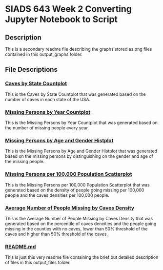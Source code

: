 # **SIADS 643 Week 2 Converting Jupyter Notebook to Script**
## Description
This is a secondary readme file describing the graphs stored as png files contained in this output_graphs folder.

## File Descriptions
### [Caves by State Countplot](caves_by_state_countplot.png)
This is the Caves by State Countplot that was generated based on the number of caves in each state of the USA.

### [Missing Persons by Year Countplot](missing_persons_by_year_countplot.png)
This is the Missing Persons by Year Countplot that was generated based on the number of missing people every year.

### [Missing Persons by Age and Gender Histplot](missing_persons_by_age_and_gender_histplot.png)
This is the Missing Persons by Age and Gender Histplot that was generated based on the missing persons by distinguishing on the gender and age of the missing people.

### [Missing Persons per 100,000 Population Scatterplot](missing_persons_per_pop_scatterplot.png)
This is the Missing Persons per 100,000 Population Scatterplot that was generated based on the density of people going missing per 100,000 people and the caves densities per 100,000 people.

### [Average Number of People Missing by Caves Density](avg_missing_by_density_barplot.png)
This is the Average Number of People Missing by Caves Density that was generated based on the percentile of caves dencities and the people going missing in the counties with no caves, lower than 50% threshold of the caves and higher than 50% threshold of the caves.

### [README.md](README.md)
This is just this very readme file containing the brief but detailed description of files in this output_files folder.
